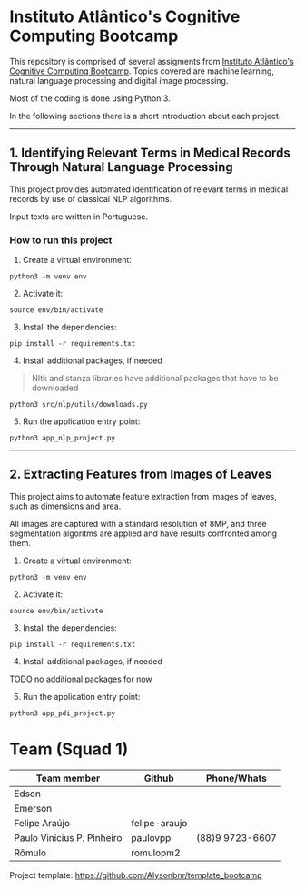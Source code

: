 # Instituto Atlântico's Cognitive Computing Bootcamp

This repository is comprised of several assigments from [Instituto Atlântico's Cognitive Computing Bootcamp](https://www.atlantico.com.br/academy-bootcamp/). Topics covered are machine learning, natural language processing and digital image processing.

Most of the coding is done using Python 3.

In the following sections there is a short introduction about each project.

---

## 1. Identifying Relevant Terms in Medical Records Through Natural Language Processing

This project provides automated identification of relevant terms in medical records by use of classical NLP algorithms.

Input texts are written in Portuguese.

### How to run this project

1. Create a virtual environment:

`python3 -m venv env`

2. Activate it:

`source env/bin/activate`

3. Install the dependencies:

`pip install -r requirements.txt`

4. Install additional packages, if needed

> Nltk and stanza libraries have additional packages that have to be downloaded

`python3 src/nlp/utils/downloads.py`


5. Run the application entry point:

`python3 app_nlp_project.py`

---

## 2. Extracting Features from Images of Leaves

This project aims to automate feature extraction from images of leaves, such as dimensions and area.

All images are captured with a standard resolution of 8MP, and three segmentation algoritms are applied and have results confronted among them.

1. Create a virtual environment:

`python3 -m venv env`

2. Activate it:

`source env/bin/activate`

3. Install the dependencies:

`pip install -r requirements.txt`

4. Install additional packages, if needed

TODO no additional packages for now


5. Run the application entry point:

`python3 app_pdi_project.py`


# Team (**Squad 1**)

| Team member                | Github        | Phone/Whats     |
| -------------------------- | ------------- | --------------- |
| Edson                      |               |                 |
| Emerson                    |               |                 |
| Felipe Araújo              | felipe-araujo |                 |
| Paulo Vinicius P. Pinheiro | paulovpp      | (88)9 9723-6607 |
| Rômulo                     | romulopm2     |                 |


Project template: https://github.com/Alysonbnr/template_bootcamp